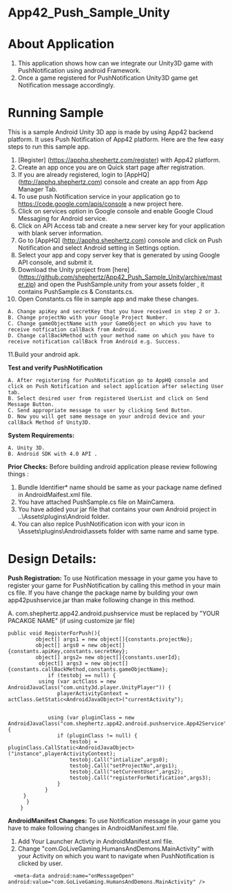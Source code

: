 App42_Push_Sample_Unity
=======================

# About Application

1. This application shows how can we integrate our Unity3D game with PushNotification using android Framework.
2. Once a game registered for PushNotification Unity3D game get Notification message accordingly.

# Running Sample

This is a sample Android Unity 3D app is made by using App42 backend platform. It uses Push Notification of App42 platform.
Here are the few easy steps to run this sample app.

1. [Register] (https://apphq.shephertz.com/register) with App42 platform.
2. Create an app once you are on Quick start page after registration.
3. If you are already registered, login to [AppHQ] (http://apphq.shephertz.com) console and create an app from App Manager Tab.
4. To use push Notification service in your application go to https://code.google.com/apis/console a new project here.
5. Click on services option in Google console and enable Google Cloud Messaging for Android service.
6. Click on API Access tab and create a new server key for your application with blank server information.
7. Go to [AppHQ] (http://apphq.shephertz.com) console and click on Push Notification and select Android setting in Settings option.
8. Select your app and copy server key that is generated by using Google API console, and submit it.
9. Download the Unity project from [here] (https://github.com/shephertz/App42_Push_Sample_Unity/archive/master.zip) and open the PushSample.unity from your assets folder , it contains PushSample.cs & Constants.cs.
10. Open Constants.cs file in sample app and make these changes.

```
A. Change apiKey and secretKey that you have received in step 2 or 3.
B. Change projectNo with your Google Project Number.
C. Change gameObjectName with your GameObject on which you have to receive notfication callBack from Android.
D. Change callBackMethod with your method name on which you have to receive notification callBack from Android e.g. Success.
```
11.Build your android apk.

__Test and verify PushNotification__
```
A. After registering for PushNotification go to AppHQ console and click on Push Notification and select application after selecting User tab.
B. Select desired user from registered UserList and click on Send Message Button.
C. Send appropriate message to user by clicking Send Button.
D. Now you will get same message on your android device and your callBack Method of Unity3D.
```

__System Requirements:__
```
A. Unity 3D.
B. Android SDK with 4.0 API .
```

__Prior Checks:__ Before building android application please review following things :

1. Bundle Identifier* name should be same as your package name defined in AndroidMaifest.xml file.</br>
2. You have attached PushSample.cs file on MainCamera. 
3. You have added your jar file that contains your own Android project in ..\Assets\plugins\Android folder.
4. You can also replce PushNotification icon with your icon in \Assets\plugins\Android\assets folder with same name and same type.


# Design Details:

__Push Registration:__ To use Notification message in your game you have to register your game for PushNotification 
by calling this method in your main cs file. If you have change the package name by building your own app42pushservice.jar
than make following change in this method.

A. com.shephertz.app42.android.pushservice must be replaced by "YOUR PACAKGE NAME" (if using customize jar file)

```
public void RegisterForPush(){
		 object[] args1 = new object[]{constants.projectNo};
		 object[] args0 = new object[]{constants.apiKey,constants.secretKey};
		 object[] args2= new object[]{constants.userId};
          object[] args3 = new object[]{constants.callBackMethod,constants.gameObjectName};
		     if (testobj == null) {
          using (var actClass = new AndroidJavaClass("com.unity3d.player.UnityPlayer")) {
                playerActivityContext = actClass.GetStatic<AndroidJavaObject>("currentActivity");
            
		
		     using (var pluginClass = new AndroidJavaClass("com.shephertz.app42.android.pushservice.App42Service")) {
                if (pluginClass != null) {
                    testobj = pluginClass.CallStatic<AndroidJavaObject>("instance",playerActivityContext);
					testobj.Call("intialize",args0);
				    testobj.Call("setProjectNo",args1);
				    testobj.Call("setCurrentUser",args2);
                    testobj.Call("registerForNotification",args3);
                }
            }
	 }
      }
    }
```

__AndroidManifest Changes:__ To use Notification message in your game you have to make following changes in AndroidManifest.xml file.

1. Add Your Launcher Activty in AndroidManifest.xml file.</br>
2. Change "com.GoLiveGaming.HumansAndDemons.MainActivity" with your Activity on which you want to navigate when PushNotification is clicked by user. 

```
  <meta-data android:name="onMessageOpen" android:value="com.GoLiveGaming.HumansAndDemons.MainActivity" />
```



